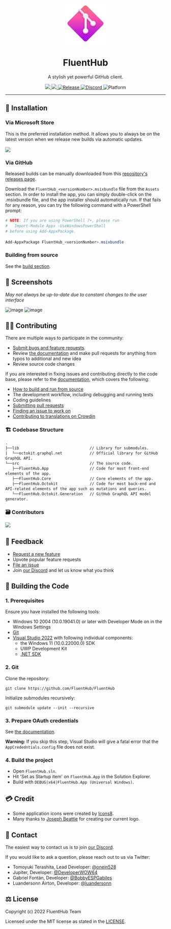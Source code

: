 <p align="center">
  <img width="128" align="center" src="assets/fluenthub.png" />
</p>
<h1 align="center">
  FluentHub
</h1>
<p align="center">
  A stylish yet powerful GitHub client.
</p>

<p align="center">
  <a title="Azure Pipeline" target="_blank" href="https://dev.azure.com/fluenthub/FluentHub">
    <img src="https://dev.azure.com/fluenthub/FluentHub/_apis/build/status/Build%20Pipeline%20(x64)?branchName=main">
  </a>
  <a title="Crowdin" target="_blank" href="https://crowdin.com/project/fluenthub">
    <img src="https://badges.crowdin.net/fluenthub/localized.svg">
  </a>
  <a title="GitHub Releases" target="_blank" href="https://github.com/fluenthub-community/FluentHub/releases">
    <img src="https://img.shields.io/github/v/release/fluenthub-community/fluenthub?include_prereleases" alt="Release" />
  </a>
  <a title="Discord" target="_blank" href="https://discord.gg/8KtRkjq2Q4">
    <img src="https://img.shields.io/discord/935562861701390336?color=blue&label=Discord" alt="Discord" />
  </a>
  <a title="Platform" target="_blank">
    <img src="https://img.shields.io/badge/Platform-Windows-red" alt="Platform" />
  </a>
</p>

---
## 🎁 Installation

### Via Microsoft Store

This is the preferred installation method. It allows you to always be on the latest version when we release new builds via automatic updates.

<a title="Microsoft Store" target="_blank" href="https://apps.microsoft.com/store/detail/fluenthub/9nkb9hx8rjz3">
  <img width="128" align="center" src="https://getbadgecdn.azureedge.net/images/English_L.png" />
</a>

### Via GitHub

Released builds can be manually downloaded from this [repository's releases page](https://github.com/FluentHub/FluentHub/releases).

Download the `FluentHub_<versionNumber>.msixbundle` file from the `Assets` section. In order to install the app, you can simply double-click on the .msixbundle file, and the app installer should automatically run. If that fails for any reason, you can try the following command with a PowerShell prompt:

```powershell
# NOTE: If you are using PowerShell 7+, please run
#   Import-Module Appx -UseWindowsPowerShell
# before using Add-AppxPackage.

Add-AppxPackage FluentHub_<versionNumber>.msixbundle
```

### Building from source

See the [build section](#-building-the-code).

## 📸 Screenshots

*May not always be up-to-date due to constant changes to the user interface*

![image](https://user-images.githubusercontent.com/71598437/196044933-fea4c40a-6bd6-4d13-94ce-664da891588e.png)
![image](https://user-images.githubusercontent.com/71598437/196044845-58112584-343a-4380-ae93-6eb60bcef7f0.png)


## 🧑‍💻 Contributing

There are multiple ways to participate in the community:

- [Submit bugs and feature requests](https://github.com/FluentHub/FluentHub/issues/new/choose).
- Review [the documentation](docs/code-style.md) and make pull requests for anything from typos to additional and new idea
- Review source code changes

If you are interested in fixing issues and contributing directly to the code base, please refer to the [documentation](docs/), which covers the following:

- [How to build and run from source](docs/)
- The development workflow, including debugging and running tests
- Coding guidelines
- [Submitting pull requests](https://github.com/FluentHub/FluentHub/pulls)
- [Finding an issue to work on](https://github.com/FluentHub/FluentHub/issues/)
- [Contributing to translations on Crowdin](https://crowdin.com/project/fluenthub)

### 🏗️ Codebase Structure

```
.
├──lib                               // Library for submodules.
|  └──octokit.graphql.net            // Official library for GitHub GraphQL API.
└──src                               // The source code.
   ├──FluentHub.App                  // Code for most front-end elements of the app.
   ├──FluentHub.Core                 // Core elements of the app.
   ├──FluentHub.Octokit              // Code for most back-end and API-related elements of the app such as mutations and queries.
   └──FluentHub.Octokit.Generation   // GitHub GraphQL API model generator.
```

### 🗃️ Contributors

<a href="https://github.com/FluentHub/FluentHub/graphs/contributors">
  <img src="https://contrib.rocks/image?repo=FluentHub/FluentHub" />
</a>

## 🦜 Feedback

- [Request a new feature](https://github.com/FluentHub/FluentHub/pulls)
- Upvote popular feature requests
- [File an issue](https://github.com/FluentHub/FluentHub/issues/new/choose)
- Join [our Discord](https://discord.gg/8KtRkjq2Q4) and let us know what you think

## 🔨 Building the Code

### 1. Prerequisites

Ensure you have installed the following tools:

- Windows 10 2004 (10.0.19041.0) or later with Developer Mode on in the Windows Settings
- [Git](https://git-scm.com/)
- [Visual Studio 2022](https://visualstudio.microsoft.com/vs/) with following individual components:
  - the Windows 11 (10.0.22000.0) SDK
  - UWP Development Kit
  - [.NET SDK](https://dotnet.microsoft.com/en-us/download)

### 2. Git

Clone the repository:

```git
git clone https://github.com/FluentHub/FluentHub
```

Initialize submodules recursively:

```git
git submodule update --init --recursive
```

### 3. Prepare OAuth credentials

See [the documentation](docs/credentials.md).

**Warning:** If you skip this step, Visual Studio will give a fatal error that the `AppCrededntials.config` file does not exist.

### 4. Build the project

- Open `FluentHub.sln`.
- Hit 'Set as Startup item' on `FluentHub.App` in the Solution Explorer.
- Build with `DEBUG|x64|FluentHub.App (Universal Windows)`.

## 💳 Credit

- Some application icons were created by [Icons8](https://github.com/icons8).
- Many thanks to [Joseph Beattie](https://github.com/josephbeattie) for creating our current logo.

## 📱 Contact
The easiest way to contact us is to join [our Discord](https://discord.gg/8KtRkjq2Q4).

If you would like to ask a question, please reach out to us via Twitter:

- Tomoyuki Terashita, Lead Developer: [@onein528](https://twitter.com/onein528)
- Jupiter, Developer: [@DeveloperWOW64](https://twitter.com/DeveloperWOW64)
- Gabriel Fontán, Developer: [@BobbyESPGabiles](https://twitter.com/BobbyESPGabiles)
- Luandersonn Airton, Developer: [@luandersonn](https://twitter.com/luandersonn)

## ⚖️ License

Copyright (c) 2022 FluentHub Team

Licensed under the MIT license as stated in the [LICENSE](LICENSE).
